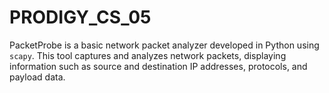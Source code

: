 # PRODIGY_CS_05
PacketProbe is a basic network packet analyzer developed in Python using `scapy`. This tool captures and analyzes network packets, displaying information such as source and destination IP addresses, protocols, and payload data.

